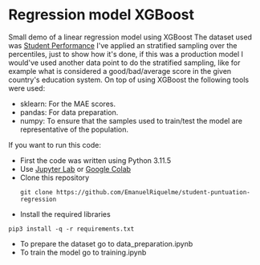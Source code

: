 # Regression model XGBoost

Small demo of a linear regression model using XGBoost
The dataset used was [Student Performance](https://www.kaggle.com/datasets/nikhil7280/student-performance-multiple-linear-regression)
I've applied an stratified sampling over the percentiles, just to show how it's done, if this was a production model I would've used another data point to do the stratified sampling, like for example what is considered a good/bad/average score in the given country's education system.
On top of using XGBoost the following tools were used:

 - sklearn: For the MAE scores.
  - pandas: For data preparation.
  - numpy: To ensure that the samples used to train/test the model are representative of the population.
  
  If you want to run this code:
  - First the code was written using Python 3.11.5
  - Use [Jupyter Lab](https://jupyter.org/install) or [Google Colab](https://colab.google/)
  - Clone this repository
	 ```
	 git clone https://github.com/EmanuelRiquelme/student-puntuation-regression
	 ```
  - Install the required libraries 
  ```
  pip3 install -q -r requirements.txt
  ```
  - To prepare the dataset go to data_preparation.ipynb
  - To train the model go to training.ipynb
